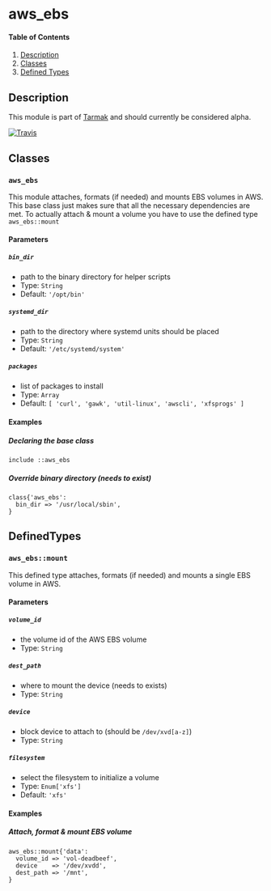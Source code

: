 # aws_ebs

#### Table of Contents

1. [Description](#description)
2. [Classes](#classes)
3. [Defined Types](#defined-types)
## Description
This module is part of [Tarmak](http://docs.tarmak.io) and should currently be considered alpha.

[![Travis](https://img.shields.io/travis/jetstack/puppet-module-aws_ebs.svg)](https://travis-ci.org/jetstack/puppet-module-aws_ebs/)

## Classes

### `aws_ebs`

This module attaches, formats (if needed) and mounts EBS volumes in AWS. This
base class just makes sure that all the necessary dependencies are met. To
actually attach & mount a volume you have to use the defined type
`aws_ebs::mount`

#### Parameters

##### `bin_dir`

* path to the binary directory for helper scripts
* Type: `String`
* Default: `'/opt/bin'`

##### `systemd_dir`

* path to the directory where systemd units should be placed
* Type: `String`
* Default: `'/etc/systemd/system'`

##### `packages`

* list of packages to install
* Type: `Array`
* Default: `[ 'curl', 'gawk', 'util-linux', 'awscli', 'xfsprogs' ]`

#### Examples

##### Declaring the base class

```
include ::aws_ebs
```
##### Override binary directory (needs to exist)

```
class{'aws_ebs':
  bin_dir => '/usr/local/sbin',
}
```
## DefinedTypes

### `aws_ebs::mount`

This defined type attaches, formats (if needed) and mounts a single EBS
volume in AWS.

#### Parameters

##### `volume_id`

* the volume id of the AWS EBS volume
* Type: `String`

##### `dest_path`

* where to mount the device (needs to exists)
* Type: `String`

##### `device`

* block device to attach to (should be `/dev/xvd[a-z]`)
* Type: `String`

##### `filesystem`

* select the filesystem to initialize a volume
* Type: `Enum['xfs']`
* Default: `'xfs'`

#### Examples

##### Attach, format & mount EBS volume

```
aws_ebs::mount{'data':
  volume_id => 'vol-deadbeef',
  device    => '/dev/xvdd',
  dest_path => '/mnt',
}
```
